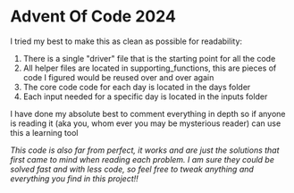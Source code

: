# Advent Of Code 2024
I tried my best to make this as clean as possible for readability:
1. There is a single "driver" file that is the starting point for all the code
2. All helper files are located in supporting_functions, this are pieces of code I figured would be reused over and over again
3. The core code code for each day is located in the days folder
4. Each input needed for a specific day is located in the inputs folder

I have done my absolute best to comment everything in depth so if anyone is reading it (aka you, whom ever you may be mysterious reader) can use this a learning tool

*This code is also far from perfect, it works and are just the solutions that first came to mind when reading each problem. I am sure they could be solved fast and with less code, so feel free to tweak anything and everything you find in this project!!*